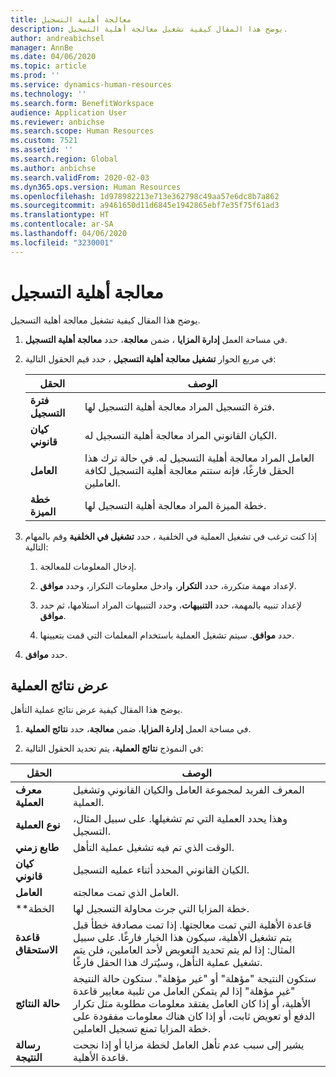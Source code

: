 ```yaml
---
title: معالجة أهلية التسجيل‬
description: يوضح هذا المقال كيفية تشغيل معالجة أهلية التسجيل.
author: andreabichsel
manager: AnnBe
ms.date: 04/06/2020
ms.topic: article
ms.prod: ''
ms.service: dynamics-human-resources
ms.technology: ''
ms.search.form: BenefitWorkspace
audience: Application User
ms.reviewer: anbichse
ms.search.scope: Human Resources
ms.custom: 7521
ms.assetid: ''
ms.search.region: Global
ms.author: anbichse
ms.search.validFrom: 2020-02-03
ms.dyn365.ops.version: Human Resources
ms.openlocfilehash: 1d978982213e713e362798c49aa57e6dc8b7a862
ms.sourcegitcommit: a9461650d11d6845e1942865ebf7e35f75f61ad3
ms.translationtype: HT
ms.contentlocale: ar-SA
ms.lasthandoff: 04/06/2020
ms.locfileid: "3230001"
---
```

# <a name="process-enrollment-eligibility"></a>معالجة أهلية التسجيل‬

يوضح هذا المقال كيفية تشغيل معالجة أهلية التسجيل.

1. في مساحة العمل **إدارة المزايا** ، ضمن **معالجة**، حدد **معالجة أهلية التسجيل**.

2. في مربع الحوار **تشغيل معالجة أهلية التسجيل** ، حدد قيم الحقول التالية:

   | الحقل | ‏‏الوصف |
   | --- | --- |
   | **فترة التسجيل** | فترة التسجيل المراد معالجة أهلية التسجيل لها. |
   | **كيان قانوني** | الكيان القانوني المراد معالجة أهلية التسجيل له. |
   | **العامل** | العامل المراد معالجة أهلية التسجيل له. في حالة ترك هذا الحقل فارغًا، فإنه ستتم معالجة أهلية التسجيل لكافة العاملين. |
   | **خطة الميزة** | خطة الميزة المراد معالجة أهلية التسجيل لها.

3. إذا كنت ترغب في تشغيل العملية في الخلفية ، حدد **تشغيل في الخلفية** وقم بالمهام التالية:

   1. إدخال المعلومات للمعالجة.

   2. لإعداد مهمة متكررة، حدد **التكرار**، وادخل معلومات التكرار، وحدد **موافق**.

   3. لإعداد تنبيه بالمهمة، حدد **التنبيهات**، وحدد التنبيهات المراد استلامها، ثم حدد **موافق**.

   4. حدد **موافق**. سيتم تشغيل العملية باستخدام المعلمات التي قمت بتعيينها.

4. حدد **موافق**.

## <a name="view-process-results"></a>عرض نتائج العملية

يوضح هذا المقال كيفية عرض نتائج عملية التأهل.

1.  في مساحة العمل **إدارة المزايا**، ضمن **معالجة**، حدد **نتائج العملية**.

2.  في النموذج **نتائج العملية**، يتم تحديد الحقول التالية:

   | الحقل | ‏‏الوصف |
   | --- | --- |
   | **معرف العملية** | المعرف الفريد لمجموعة العامل والكيان القانوني وتشغيل العملية. |
   | **نوع العملية** | وهذا يحدد العملية التي تم تشغيلها. على سبيل المثال، التسجيل. |
   | **طابع زمني** | الوقت الذي تم فيه تشغيل عملية التأهل. |
   | **كيان قانوني** | الكيان القانوني المحدد أثناء عمليه التسجيل. |
   | **العامل** | العامل الذي تمت معالجته. |
   | **الخطة | خطة المزايا التي جرت محاولة التسجيل لها. |
   | **قاعدة الاستحقاق** | قاعدة الأهلية التي تمت معالجتها. إذا تمت مصادفة خطأ قبل يتم تشغيل الأهلية، سيكون هذا الخيار فارغًا. على سبيل المثال: إذا لم يتم تحديد التعويض لأحد العاملين، فلن يتم تشغيل عملية التأهل، وسيُترك هذا الحقل فارغًا. |
   | **حالة النتائج** | ستكون النتيجة "مؤهلة" أو "غير مؤهلة". ستكون حالة النتيجة "غير مؤهلة" إذا لم يتمكن العامل من تلبية معايير قاعدة الأهلية، أو إذا كان العامل يفتقد معلومات مطلوبة مثل تكرار الدفع أو تعويض ثابت، أو إذا كان هناك معلومات مفقودة على خطة المزايا تمنع تسجيل العاملين. |
   | **رسالة النتيجة** | يشير إلى سبب عدم تأهل العامل لخطة مزايا أو إذا نجحت قاعدة الأهلية. |

